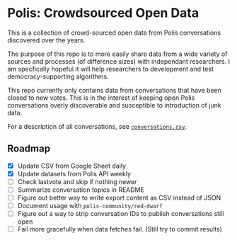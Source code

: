 # Polis: Crowdsourced Open Data

This is a collection of crowd-sourced open data from Polis conversations discovered over the years.

The purpose of this repo is to more easily share data from a wide variety of sources and processes (of difference sizes) with independant researchers. I am specfically hopeful it will help researchers to development and test democracy-supporting algorithms.

This repo currently only contains data from conversations that have been closed to new votes. This is in the interest of keeping open Polis conversations overly discoverable and susceptible to introduction of junk data.

For a description of all conversations, see [`conversations.csv`](conversations.csv).

## Roadmap

- [x] Update CSV from Google Sheet daily
- [x] Update datasets from Polis API weekly
- [ ] Check lastvote and skip if nothing newer
- [ ] Summarize conversation topics in README
- [ ] Figure out better way to write export content as CSV instead of JSON
- [ ] Document usage with `polis-community/red-dwarf`
- [ ] Figure out a way to strip conversation IDs to publish conversations still open
- [ ] Fail more gracefully when data fetches fail. (Still try to commit results)
